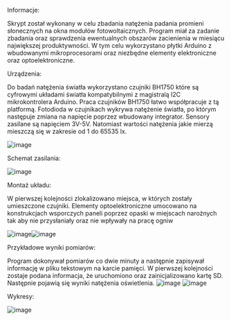 Informacje:

Skrypt został wykonany w celu zbadania natężenia padania promieni słonecznych na okna modułów fotowoltaicznych. Program miał za zadanie zbadania oraz sprawdzenia ewentualnych obszarów zacienienia w miesiącu największej produktywności. W tym celu wykorzystano płytki Arduino z wbudowanymi mikroprocesorami oraz niezbędne elementy elektroniczne oraz optoelektroniczne.

Urządzenia:

Do badań natężenia światła wykorzystano czujniki BH1750 które są cyfrowymi układami światła kompatybilnymi z magistralą I2C mikrokontrolera Arduino. Praca czujników BH1750 łatwo współpracuje z tą platformą. Fotodioda w czujnikach wykrywa natężenie światła, po którym następuje zmiana na napięcie poprzez wbudowany integrator. Sensory zasilane są napięciem 3V-5V. Natomiast wartości natężenia jakie mierzą mieszczą się w zakresie od 1 do 65535 lx.

![image](https://github.com/Kubsoon98/Light_program_Arduino/assets/128688775/e910e2a3-2cee-4c06-808e-a7741f90c464)

Schemat zasilania:

![image](https://github.com/Kubsoon98/Light_program_Arduino/assets/128688775/3c441ca6-a362-4b38-9072-2a8fab4d9a3d)

Montaż układu:

W pierwszej kolejności zlokalizowano miejsca, w których zostały umieszczone czujniki. Elementy optoelektroniczne umocowano na konstrukcjach wsporczych paneli poprzez opaski w miejscach narożnych tak aby nie przysłaniały oraz nie wpływały na pracę ogniw

![image](https://github.com/Kubsoon98/Light_program_Arduino/assets/128688775/6296dc04-2c93-4333-b7a9-171d6a4d20c8)![image](https://github.com/Kubsoon98/Light_program_Arduino/assets/128688775/add10641-5ba2-40d8-bdf0-c8a48fb85793)

Przykładowe wyniki pomiarów:

Program dokonywał pomiarów co dwie minuty a następnie zapisywał informację w pliku tekstowym na karcie pamięci. W pierwszej kolejności zostaje podana informacja, że uruchomiono oraz zainicjalizowano kartę SD. Następnie pojawią się wyniki natężenia oświetlenia.
![image](https://github.com/Kubsoon98/Light_program_Arduino/assets/128688775/178af3c2-0fc1-420d-82ff-605cea9a46cc)
![image](https://github.com/Kubsoon98/Light_program_Arduino/assets/128688775/a107577e-370c-4ed6-b279-66fe4a424f62)

Wykresy: 

![image](https://github.com/Kubsoon98/Light_program_Arduino/assets/128688775/32d026d4-aefc-478b-a74e-7cdbe1246a2f)


